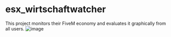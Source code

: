 # esx_wirtschaftwatcher
 This project monitors their FiveM economy and evaluates it graphically from all users.
![image](https://user-images.githubusercontent.com/34350217/113492823-c0998500-94da-11eb-8d3f-b343ef676983.png)
